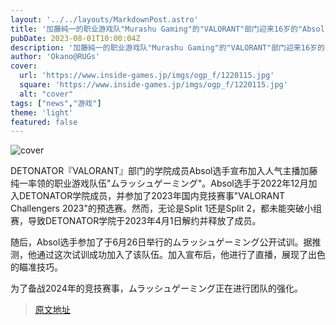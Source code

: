 ```yaml
---
layout: '../../layouts/MarkdownPost.astro'
title: '加藤純一的职业游戏队"Murashu Gaming"的"VALORANT"部门迎来16岁的"Absol"加入...前DTN学院的剑士'
pubDate: 2023-08-01T10:00:04Z
description: '加藤純一的职业游戏队"Murashu Gaming"的"VALORANT"部门迎来16岁的"Absol"加入...前DTN学院的剑士'
author: 'Okano@RUGs'
cover:
  url: 'https://www.inside-games.jp/imgs/ogp_f/1220115.jpg'
  square: 'https://www.inside-games.jp/imgs/ogp_f/1220115.jpg'
  alt: "cover"
tags: ["news","游戏"]
theme: 'light'
featured: false
---
```


![cover](https://www.inside-games.jp/imgs/ogp_f/1220115.jpg)

DETONATOR『VALORANT』部门的学院成员Absol选手宣布加入人气主播加藤纯一率领的职业游戏队伍"ムラッシュゲーミング"。Absol选手于2022年12月加入DETONATOR学院成员，并参加了2023年国内竞技赛事"VALORANT Challengers 2023"的预选赛。然而，无论是Split 1还是Split 2，都未能突破小组赛，导致DETONATOR学院于2023年4月1日解约并释放了成员。

随后，Absol选手参加了于6月26日举行的ムラッシュゲーミング公开试训。据推测，他通过这次试训成功加入了该队伍。加入宣布后，他进行了直播，展现了出色的瞄准技巧。

为了备战2024年的竞技赛事，ムラッシュゲーミング正在进行团队的强化。

>[原文地址](https://www.inside-games.jp/article/2023/08/01/147575.html)  